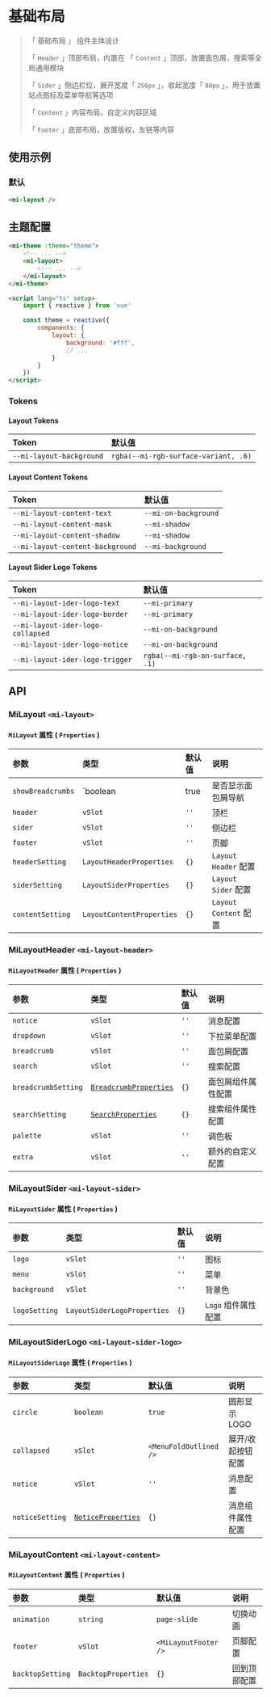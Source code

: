 # 基础布局

> 「 基础布局 」 组件主体设计
>
> 「 `Header` 」顶部布局，内置在 「 `Content` 」顶部，放置面包屑，搜索等全局通用模块
>
> 「 `Sider` 」侧边栏位，展开宽度「 `256px` 」，收起宽度「 `80px` 」，用于放置站点图标及菜单导航等选项
>
> 「 `Content` 」内容布局，自定义内容区域
>
> 「 `Footer` 」底部布局，放置版权，友链等内容

## 使用示例

### 默认

```html
<mi-layout />
```

## 主题配置

```html
<mi-theme :theme="theme">
    <!-- ... -->
    <mi-layout>
        <!-- ... -->
    </mi-layout>
</mi-theme>

<script lang="ts" setup>
    import { reactive } from 'vue'

    const theme = reactive({
        components: {
            layout: {
                background: '#fff',
                // ...
            }
        }
    })
</script>
```

### Tokens

#### Layout Tokens

| Token | 默认值
| :---- | :----
| `--mi-layout-background` | `rgba(--mi-rgb-surface-variant, .6)`

#### Layout Content Tokens

| Token | 默认值
| :---- | :----
| `--mi-layout-content-text` | `--mi-on-background`
| `--mi-layout-content-mask` | `--mi-shadow`
| `--mi-layout-content-shadow` | `--mi-shadow`
| `--mi-layout-content-background` | `--mi-background`

#### Layout Sider Logo Tokens

| Token | 默认值
| :---- | :----
| `--mi-layout-ider-logo-text` | `--mi-primary`
| `--mi-layout-ider-logo-border` | `--mi-primary`
| `--mi-layout-ider-logo-collapsed` | `--mi-on-background`
| `--mi-layout-ider-logo-notice` | `--mi-on-background`
| `--mi-layout-ider-logo-trigger` | `rgba(--mi-rgb-on-surface, .1)`

## API

### MiLayout `<mi-layout>`

#### `MiLayout` 属性 ( `Properties` )

| 参数 | 类型 | 默认值 | 说明
| :---- | :---- | :---- | :----
| `showBreadcrumbs` | `boolean | true | 是否显示面包屑导航
| `header` | `vSlot` | `''` | 顶栏
| `sider` | `vSlot` | `''` | 侧边栏
| `footer` | `vSlot` | `''` | 页脚
| `headerSetting` | `LayoutHeaderProperties` | `{}` | `Layout Header` 配置
| `siderSetting` | `LayoutSiderProperties` | `{}` | `Layout Sider` 配置
| `contentSetting` | `LayoutContentProperties` | `{}` | `Layout Content` 配置

### MiLayoutHeader `<mi-layout-header>`

#### `MiLayoutHeader` 属性 ( `Properties` )

| 参数 | 类型 | 默认值 | 说明
| :---- | :---- | :---- | :----
| `notice` | `vSlot` | `''` | 消息配置
| `dropdown` | `vSlot` | `''` | 下拉菜单配置
| `breadcrumb` | `vSlot` | `''` | 面包屑配置
| `search` | `vSlot` | `''` | 搜索配置
| `breadcrumbSetting` | [`BreadcrumbProperties`](../breadcrumb/README.md) | `{}` | 面包屑组件属性配置
| `searchSetting` | [`SearchProperties`](../search/README.md) | `{}` | 搜索组件属性配置
| `palette` | `vSlot` | `''` | 调色板
| `extra` | `vSlot` | `''` | 额外的自定义配置

### MiLayoutSider `<mi-layout-sider>`

#### `MiLayoutSider` 属性 ( `Properties` )

| 参数 | 类型 | 默认值 | 说明
| :---- | :---- | :---- | :----
| `logo` | `vSlot` | `''` | 图标
| `menu` | `vSlot` | `''` | 菜单
| `background` | `vSlot` | `''` | 背景色
| `logoSetting` | `LayoutSiderLogoProperties` | `{}` | `Logo` 组件属性配置

### MiLayoutSiderLogo `<mi-layout-sider-logo>`

#### `MiLayoutSiderLogo` 属性 ( `Properties` )

| 参数 | 类型 | 默认值 | 说明
| :---- | :---- | :---- | :----
| `circle` | `boolean` | `true` | 圆形显示 LOGO
| `collapsed` | `vSlot` | `<MenuFoldOutlined />` | 展开/收起按钮配置
| `notice` | `vSlot` | `''` | 消息配置
| `noticeSetting` | [`NoticeProperties`](../notice/README.md) | `{}` | 消息组件属性配置

### MiLayoutContent `<mi-layout-content>`

#### `MiLayoutContent` 属性 ( `Properties` )

| 参数 | 类型 | 默认值 | 说明
| :---- | :---- | :---- | :----
| `animation` | `string` | `page-slide` | 切换动画
| `footer` | `vSlot` | `<MiLayoutFooter />` | 页脚配置
| `backtopSetting` | `BacktopProperties` | `{}` | 回到顶部配置

